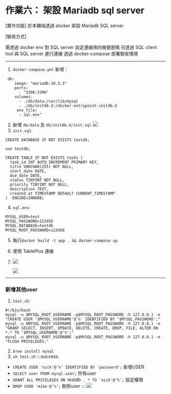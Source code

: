 # 作業六： 架設 Mariadb sql server

[實作功能]
於本機端透過 docker 架設 Mariadb SQL server

[驗收方式]

需透過 docker env 對 SQL server 設定連線用的帳號密碼
可透過 SQL client tool 與 SQL server 進行連線
透過 docker-compose 部署驗收環境


---
1. `docker-compose.yml` 新增：
```tsm
 db:
    image: "mariadb:10.5.3"
    ports:
      - "3306:3306"
    volumes:
      - ./db/data:/var/lib/mysql
      - ./db/initdb.d:/docker-entrypoint-initdb.d
     env_file:
      - sql.env"
```
2.  新增 `db/data` 及 `db/initdb.d/init.sql`
    ![](https://i.imgur.com/nVnCpQg.png)
3. `init.sql`:
```tsm
CREATE DATABASE IF NOT EXISTS testdb;

use testdb;

CREATE TABLE IF NOT EXISTS tasks (
  task_id INT AUTO_INCREMENT PRIMARY KEY,
  title VARCHAR(255) NOT NULL,
  start_date DATE,
  due_date DATE,
  status TINYINT NOT NULL,
  priority TINYINT NOT NULL,
  description TEXT,
  created_at TIMESTAMP DEFAULT CURRENT_TIMESTAMP
)  ENGINE=INNODB;
```
4. `sql.env`:
```tsm
MYSQL_USER=test
MYSQL_PASSWORD=123456
MYSQL_DATABASE=testdb
MYSQL_ROOT_PASSWORD=123456
```
5. 執行`docker build -t app . && docker-compose up`
6. 使用 TablePlus 連線
7. ![](https://i.imgur.com/PqLngm5.png)

   ![](https://i.imgur.com/fQ4xrgD.png)
   
---
### 新增其他user

1. `test.sh`:
```tsm
#!/bin/bash
mysql -u $MYSQL_ROOT_USERNAME -p$MYSQL_ROOT_PASSWORD -h 127.0.0.1 -e "CREATE USER '$MYSQL_USERNAME'@'%' IDENTIFIED BY '$MYSQL_PASSWORD';"
mysql -u $MYSQL_ROOT_USERNAME -p$MYSQL_ROOT_PASSWORD -h 127.0.0.1 -e "GRANT SELECT, INSERT, UPDATE, DELETE, CREATE, DROP, FILE, ALTER ON *.* TO '$MYSQL_USERNAME'@'%';"
mysql -u $MYSQL_ROOT_USERNAME -p$MYSQL_ROOT_PASSWORD -h 127.0.0.1 -e "FLUSH PRIVILEGES;"
```
2. `brew install mysql`
3. `sh test.sh`
:::success
* `CREATE USER 'nick'@'%' IDENTIFIED BY 'password';`
新增USER
* `SELECT user FROM mysql.user;`
所有user
* `GRANT ALL PRIVILEGES ON `testdb` . * TO 'nick'@'%';`
設定權限
* `DROP USER 'mike'@'%';`
刪除user
:::
![](https://i.imgur.com/buLLsp1.png)
